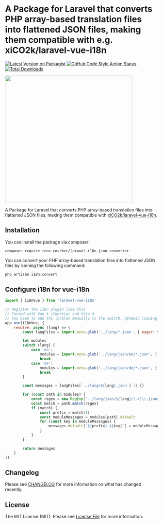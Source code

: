# A Package for Laravel that converts PHP array-based translation files into flattened JSON files, making them compatible with e.g. xiCO2k/laravel-vue-i18n

[![Latest Version on Packagist](https://img.shields.io/packagist/v/rene-roscher/laravel-i18n-json-converter.svg?style=flat-square)](https://packagist.org/packages/rene-roscher/laravel-i18n-json-converter)
[![GitHub Code Style Action Status](https://img.shields.io/github/actions/workflow/status/rene-roscher/laravel-i18n-json-converter/fix-php-code-style-issues.yml?branch=main&label=code%20style&style=flat-square)](https://github.com/rene-roscher/laravel-i18n-json-converter/actions?query=workflow%3A"Fix+PHP+code+style+issues"+branch%3Amain)
[![Total Downloads](https://img.shields.io/packagist/dt/rene-roscher/laravel-i18n-json-converter.svg?style=flat-square)](https://packagist.org/packages/rene-roscher/laravel-i18n-json-converter)

<img src="https://banners.beyondco.de/Laravel%20Translations%20Converter.png?theme=light&packageManager=composer+require&packageName=rene-roscher%2Flaravel-i18n-json-converter&pattern=architect&style=style_1&description=Converts+PHP+array-based+translation+files+into+flattened+JSON&md=0&showWatermark=0&fontSize=100px&images=https%3A%2F%2Flaravel.com%2Fimg%2Flogomark.min.svg" width="419px" />

A Package for Laravel that converts PHP array-based translation files into flattened JSON files, making them compatible with [xiCO2k/laravel-vue-i18n](https://github.com/xiCO2k/laravel-vue-i18n).

## Installation

You can install the package via composer:

```bash
composer require rene-roscher/laravel-i18n-json-converter
```

You can convert your PHP array-based translation files into flattened JSON files by running the following command:

```bash
php artisan i18n:convert
```

## Configure i18n for vue-i18n

```javascript
import { i18nVue } from 'laravel-vue-i18n'

// Register the i18n plugin like this
// Tested with Vue 3 (Inertia) and Vite 4
// You need to add the locales manually to the switch, dynamic loading is not supported yet
app.use(i18nVue, {
    resolve: async (lang) => {
        const langFiles = import.meta.glob('../lang/*.json', { eager: true })

        let modules
        switch (lang) {
            case 'en':
                modules = import.meta.glob('../lang/json/en/*.json', { eager: true })
                break
            case 'de':
                modules = import.meta.glob('../lang/json/de/*.json', { eager: true })
                break
        }

        const messages = langFiles[`../lang/${lang}.json`] || {}

        for (const path in modules) {
            const regex = new RegExp(`../lang/json/${lang}/(.+)\\.json$`)
            const match = path.match(regex)
            if (match) {
                const prefix = match[1]
                const moduleMessages = modules[path].default
                for (const key in moduleMessages) {
                    messages.default[`${prefix}.${key}`] = moduleMessages[key]
                }
            }
        }

        return messages
    }
})
```

## Changelog

Please see [CHANGELOG](CHANGELOG.md) for more information on what has changed recently.

## License

The MIT License (MIT). Please see [License File](LICENSE.md) for more information.

